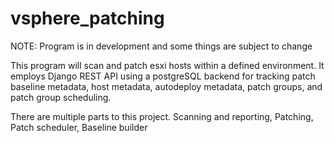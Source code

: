 # vsphere_patching

NOTE:
Program is in development and some things are subject to change

This program will scan and patch esxi hosts within a defined environment. It employs Django REST API using a postgreSQL backend for tracking patch baseline metadata, host metadata, autodeploy metadata, patch groups, and patch group scheduling.

There are multiple parts to this project.
Scanning and reporting,
Patching,
Patch scheduler,
Baseline builder
